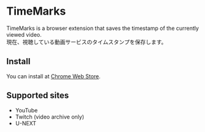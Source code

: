# TimeMarks
TimeMarks is a browser extension that saves the timestamp of the currently viewed video.  
現在、視聴している動画サービスのタイムスタンプを保存します。

## Install

You can install at [Chrome Web Store](https://chrome.google.com/webstore/detail/timemarks/kmhifgejjeipinjnmdfgglobeapajbna).

## Supported sites

- YouTube 
- Twitch (video archive only)
- U-NEXT
